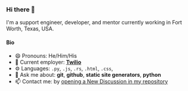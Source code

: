 ### Hi there 👋

I'm a support engineer, developer, and mentor currently working in Fort Worth, Texas, USA.

#### Bio

- 😄 Pronouns: He/Him/His
- 🏢 Current employer: [**Twilio**](https://www.twilio.com)
- ⚙️ Languages: `.py`, `.js`, `.rs`, `.html`, `.css`,
- 💬 Ask me about: **git**, **github**, **static site generators**, **python**
- 📫 Contact me: by [opening a New Discussion in my repository](https://github.com/birdcar/birdcar/discussions/new)